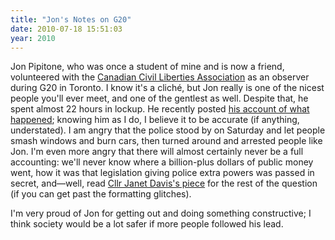 ```yaml
---
title: "Jon's Notes on G20"
date: 2010-07-18 15:51:03
year: 2010
---
```

Jon Pipitone, who was once a student of mine and is now a friend, volunteered with the <a href="http://ccla.org/">Canadian Civil Liberties Association</a> as an observer during G20 in Toronto. I know it's a cliché, but Jon really is one of the nicest people you'll ever meet, and one of the gentlest as well. Despite that, he spent almost 22 hours in lockup. He recently posted <a href="http://skoolr.blogspot.com/2010/07/notes-about-my-arrest-at-toronto-g20.html">his account of what happened</a>; knowing him as I do, I believe it to be accurate (if anything, understated). I am angry that the police stood by on Saturday and let people smash windows and burn cars, then turned around and arrested people like Jon. I'm even more angry that there will almost certainly never be a full accounting: we'll never know where a billion-plus dollars of public money went, how it was that legislation giving police extra powers was passed in secret, and—well, read <a href="http://www.torontosun.com/comment/2010/07/08/14651096.html#/comment/2010/07/08/pf-14651096.html">Cllr Janet Davis's piece</a> for the rest of the question (if you can get past the formatting glitches).

I'm very proud of Jon for getting out and doing something constructive; I think society would be a lot safer if more people followed his lead.
